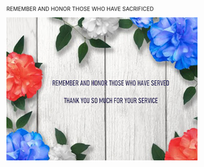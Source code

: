 REMEMBER AND HONOR THOSE WHO HAVE SACRIFICED


![REMEMBER AND HONOR EVERYONE WHO HAVE SERVED](https://github.com/ywangnccu/ywang/blob/main/images/Memorial_Flowers.jpg)
